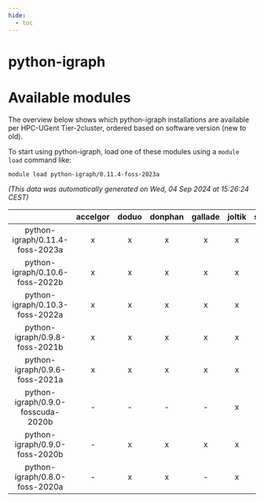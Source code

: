 ```yaml
---
hide:
  - toc
---
```


python-igraph
=============

# Available modules


The overview below shows which python-igraph installations are available per HPC-UGent Tier-2cluster, ordered based on software version (new to old).

To start using python-igraph, load one of these modules using a `module load` command like:

```shell
module load python-igraph/0.11.4-foss-2023a
```

*(This data was automatically generated on Wed, 04 Sep 2024 at 15:26:24 CEST)*  

| |accelgor|doduo|donphan|gallade|joltik|shinx|skitty|
| :---: | :---: | :---: | :---: | :---: | :---: | :---: | :---: |
|python-igraph/0.11.4-foss-2023a|x|x|x|x|x|x|x|
|python-igraph/0.10.6-foss-2022b|x|x|x|x|x|-|x|
|python-igraph/0.10.3-foss-2022a|x|x|x|x|x|x|x|
|python-igraph/0.9.8-foss-2021b|x|x|x|x|x|-|x|
|python-igraph/0.9.6-foss-2021a|x|x|x|x|x|-|x|
|python-igraph/0.9.0-fosscuda-2020b|-|-|-|-|x|-|-|
|python-igraph/0.9.0-foss-2020b|-|x|x|x|x|-|x|
|python-igraph/0.8.0-foss-2020a|-|x|x|-|x|-|x|
